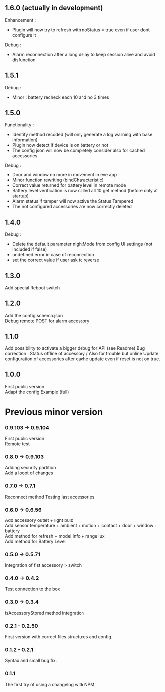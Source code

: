 ## 1.6.0 (actually in development)
Enhancement :
- Plugin will now try to refresh with noStatus = true even if user dont configure it

Debug :
- Alarm reconnection after a long delay to keep session alive and avoid disfunction

## 1.5.1
Debug :
- Minor : battery recheck each 10 and no 3 times

## 1.5.0
Functionality :
- Identify method recoded (will only generate a log warning with base information)
- Plugin now detect if device is on battery or not
- The config json will now be completely consider also for cached accessories

Debug :
- Door and window no more in movement in eve app
- Minor function rewriting (bindCharacteristic)
- Correct value returned for battery level in remote mode
- Battery level verification is now called all 10 get method (before only at startup)
- Alarm status if tamper will now active the Status Tampered
- The not configured accessories are now correctly deleted

## 1.4.0
Debug :
- Delete the default parameter nightMode from config UI settings (not included if false)
- undefined error in case of reconnection
- set the correct value if user ask to reverse

## 1.3.0
Add special Reboot switch

## 1.2.0
Add the config.schema.json<br>
Debug remote POST for alarm accessory

## 1.1.0
Add possibility to activate a bigger debug for API (see Readme)
Bug correction : Status offline of accessory / Also for trouble but online
Update configuration of accessories after cache update even if reset is not on true.

## 1.0.0
First public version<br>
Adapt the config Example (full)

# Previous minor version

### 0.9.103 -> 0.9.104
First public version<br>
Remote test
### 0.8.0 -> 0.9.103
Adding security partition<br>
Add a looot of changes
### 0.7.0 -> 0.7.1
Reconnect method
Testing last accessories
### 0.6.0 -> 0.6.56
Add accessory outlet + light bulb <br>
Add sensor temperature + ambient + motion + contact + door + window + battery <br>
Add method for refresh + model Info + range lux<br>
Add method for Battery Level
### 0.5.0 -> 0.5.71
Integration of fist accessory > switch
### 0.4.0 -> 0.4.2
Test connection to the box
### 0.3.0 -> 0.3.4
isAccessoryStored method integration
### 0.2.1 - 0.2.50
First version with correct files structures and config.
### 0.1.2 - 0.2.1
Syntax and small bug fix.
### 0.1.1
The first try of using a changelog with NPM.
